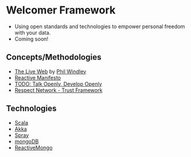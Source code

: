 # Welcomer Framework

* Using open standards and technologies to empower personal freedom with your data.
* Coming soon!

## Concepts/Methodologies

* [The Live Web](http://smile.amazon.com/The-Live-Web-Event-Based-Connections/dp/1133686680) by [Phil Windley](http://www.windley.com/)
* [Reactive Manifesto](http://www.reactivemanifesto.org/)
* [TODO: Talk Openly, Develop Openly](http://todogroup.org/)
* [Respect Network - Trust Framework](https://www.respectnetwork.com/the-respect-trust-framework/)

## Technologies

* [Scala](http://scala-lang.org/)
* [Akka](http://akka.io/)
* [Spray](http://spray.io/)
* [mongoDB](https://www.mongodb.org/)
* [ReactiveMongo](http://reactivemongo.org/)
